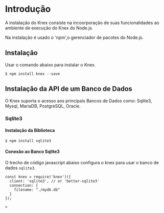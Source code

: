 # Introdução #
>
A instalação do Knex consiste na incoorporação de suas funcionalidades ao ambiente de execução do Knex
do Node.js. 
>
>
Na instalação é usado o 'npm',o gerenciador de pacotes do Node.js.
>

## Instalação ##
>
Usar o comando abaixo para instalar o Knex.
>
>
```
$ npm install knex --save
```

## Instalação da API de um Banco de Dados ##
>
O Knex suporta o acesso aos principais Bancos de Dados como: Sqlite3, Mysql, MariaDB, PostgreSQL,
Oracle.
>

### Sqlite3 ###

#### Instalação da Biblioteca ####
>
```
$ npm install sqlite3
```
>

#### Conexão ao Banco Sqlite3 ####

>
O trecho de código javascript abaixo configura o knex para usar o banco de dados 
`sqlite3`.
>
>
```
const knex = require('knex')({
  client: 'sqlite3', // or 'better-sqlite3'
  connection: {
    filename: "./mydb.db"
  }
});
```
>




```
>